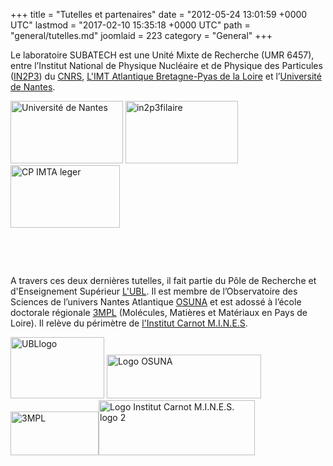 +++
title = "Tutelles et partenaires"
date = "2012-05-24 13:01:59 +0000 UTC"
lastmod = "2017-02-10 15:35:18 +0000 UTC"
path = "general/tutelles.md"
joomlaid = 223
category = "General"
+++
<p>Le laboratoire SUBATECH est une Unité Mixte de Recherche (UMR 6457), entre l’Institut National de Physique Nucléaire et de Physique des Particules (<a href="http://www.in2p3.fr/">IN2P3</a>) du <a href="http://www.cnrs.fr/">CNRS</a>, <a href="http://www.mines-nantes.fr/">L'IMT Atlantique Bretagne-Pyas de la Loire</a> et l’<a href="http://www.univ-nantes.fr/">Université de Nantes</a>.</p>
<p><a href="http://www.univ-nantes.fr/"><img src="images/banners/logo_univ_nantes.jpg" alt="Université de Nantes" width="180" height="100"/></a> <a href="http://www.in2p3.fr/"><img src="images/banners/in2p3filaire.png" alt="in2p3filaire" width="180" height="100"/></a> <a href="http://www.mines-nantes.fr/"><img src="images/banners/CP-IMTA-leger.jpg" alt="CP IMTA leger" width="175" height="100"/></a></p>
<p> </p>
<p> </p>
<p>A travers ces deux dernières tutelles, il fait partie du Pôle de Recherche et d'Enseignement Supérieur <a href="http://www.lunam.fr">L'UBL</a>. Il est membre de l’Observatoire des Sciences de l’univers Nantes Atlantique <a href="http://www.osuna.univ-nantes.fr/">OSUNA</a> et est adossé à l’école doctorale régionale <a href="http://3mpl.univ-angers.fr/">3MPL</a> (Molécules, Matières et Matériaux en Pays de Loire). Il relève du périmètre de <a href="http://www.carnot-mines.eu/">l'Institut Carnot M.I.N.E.S</a>.</p>
<p><a href="http://www.lunam.fr"><img src="images/banners/UBLlogo.jpg" alt="UBLlogo" width="150" height="98"/></a> <a href="http://www.osuna.univ-nantes.fr/"><img src="images/banners/Logo_OSUNA.jpg" alt="Logo OSUNA" width="247" height="70"/></a> <a href="http://3mpl.univ-angers.fr"><img src="images/banners/3MPL.png" alt="3MPL" width="141" height="70"/></a><a href="http://www.carnot-mines.eu"><img src="images/banners/Logo-Institut-Carnot-M.I.N.E.S.-logo-2.jpg" alt="Logo Institut Carnot M.I.N.E.S. logo 2" width="250" height="88"/></a></p>
<p> </p>